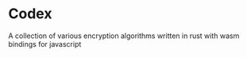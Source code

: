 # Codex
A collection of various encryption algorithms written in rust with wasm bindings for javascript
